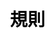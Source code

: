 ---
title: 規則
layout: toto_3/rules
description: 如何玩多多3的規則.
js: []
css: ["css/game/toto_3/toto_3.css"]
---